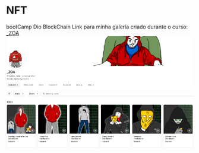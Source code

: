 # NFT
bootCamp Dio BlockChain
Link para minha galeria criado durante o curso:
 [_ZOA](https://opensea.io/_ZOA)
 ![](https://github.com/bscaetano/NFT/blob/main/galeria.png?raw=true)
